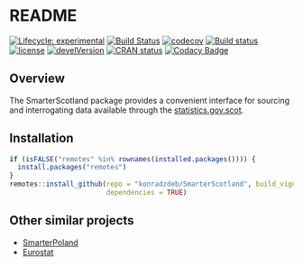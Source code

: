 README
================

[![Lifecycle:
experimental](https://img.shields.io/badge/lifecycle-experimental-orange.svg)](https://www.tidyverse.org/lifecycle/#experimental)
[![Build
Status](https://travis-ci.org/konradzdeb/SmarterScotland.svg?branch=master)](https://travis-ci.org/konradzdeb/SmarterScotland)
[![codecov](https://codecov.io/gh/konradzdeb/SmarterScotland/branch/master/graph/badge.svg)](https://codecov.io/gh/konradzdeb/SmarterScotland)
[![Build
status](https://ci.appveyor.com/api/projects/status/i3mfbvchkyah6gmf?svg=true)](https://ci.appveyor.com/project/konradedgar/smarterscotland-yhq6y)
[![license](https://img.shields.io/badge/license-GPL--3-blue.svg)](https://www.gnu.org/licenses/gpl-3.0.en.html)
[![develVersion](https://img.shields.io/badge/devel%20version-0.0.09-yellow.svg?style=flat)](https://github.com/konradzdeb/SmarterScotland)
[![CRAN
status](https://www.r-pkg.org/badges/version/SmarterScotland)](https://cran.r-project.org/package=SmarterScotland)
[![Codacy
Badge](https://api.codacy.com/project/badge/Grade/6f71a0627210489e9a68157a85a4a92b)](https://www.codacy.com/app/konradzdeb/SmarterScotland?utm_source=github.com&utm_medium=referral&utm_content=konradzdeb/SmarterScotland&utm_campaign=Badge_Grade)

## Overview

The SmarterScotland package provides a convenient interface for sourcing
and interrogating data available through the
[statistics.gov.scot](http://statistics.gov.scot).

## Installation

``` r
if (isFALSE("remotes" %in% rownames(installed.packages()))) {
  install.packages("remotes")
}
remotes::install_github(repo = "konradzdeb/SmarterScotland", build_vignettes = TRUE,
                        dependencies = TRUE)
```

## Other similar projects

  - [SmarterPoland](https://cran.r-project.org/web/packages/SmarterPoland/index.html)
  - [Eurostat](https://cran.r-project.org/web/packages/eurostat/index.html)
